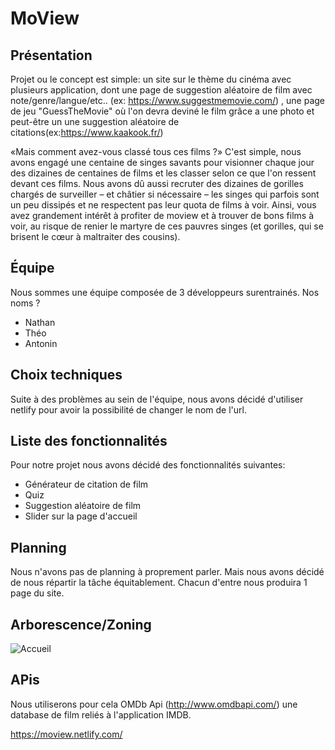 # MoView
## Présentation
Projet ou le concept est simple: un site sur le thème du cinéma avec plusieurs application, dont une page de suggestion aléatoire de film avec note/genre/langue/etc.. (ex: https://www.suggestmemovie.com/) , une page de jeu "GuessTheMovie" où  l'on devra deviné le film grâce a une photo et peut-être un une suggestion aléatoire de citations(ex:https://www.kaakook.fr/)

«Mais comment avez-vous classé tous ces films ?» C'est simple, nous avons engagé une centaine de singes savants pour visionner chaque jour des dizaines de centaines de films et les classer selon ce que l'on ressent devant ces films. Nous avons dû aussi recruter des dizaines de gorilles chargés de surveiller – et châtier si nécessaire – les singes qui parfois sont un peu dissipés et ne respectent pas leur quota de films à voir. Ainsi, vous avez grandement intérêt à profiter de moview et à trouver de bons films à voir, au risque de renier le martyre de ces pauvres singes (et gorilles, qui se brisent le cœur à maltraiter des cousins).
## Équipe
Nous sommes une équipe composée de 3 développeurs surentrainés.
Nos noms ? 
  *  Nathan
  *  Théo
  *  Antonin
## Choix techniques
Suite à des problèmes au sein de l'équipe, nous avons décidé d'utiliser netlify pour avoir la possibilité de changer le nom de l'url.



## Liste des fonctionnalités
Pour notre projet nous avons décidé des fonctionnalités suivantes:
*  Générateur de citation de film
*  Quiz
*  Suggestion aléatoire de film
*  Slider sur la page d'accueil
## Planning
Nous n'avons pas de planning à proprement parler.
Mais nous avons décidé de nous répartir la tâche équitablement.
Chacun d'entre nous produira 1 page du site.

## Arborescence/Zoning

![Accueil](https://cdn.discordapp.com/attachments/657176841529982981/667390566262243346/unknown.png)
## APis
Nous utiliserons pour cela OMDb Api (http://www.omdbapi.com/) une database de film reliés à l'application IMDB.  


https://moview.netlify.com/
